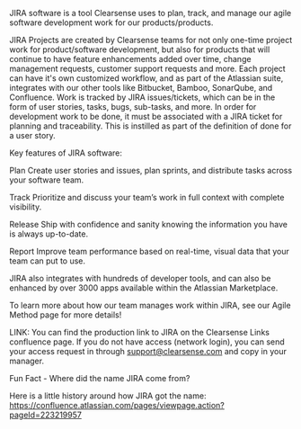 JIRA software is a tool Clearsense uses to plan, track, and manage our agile software development work for our products/products. 


JIRA Projects are created by Clearsense teams for not only one-time project work for product/software development, but also for products that will continue to have feature enhancements added over time, change management requests, customer support requests and more.   Each project can have it's own customized workflow, and as part of the Atlassian suite, integrates with our other tools like Bitbucket, Bamboo, SonarQube, and Confluence.   Work is tracked by JIRA issues/tickets, which can be in the form of user stories, tasks, bugs, sub-tasks, and more.   In order for development work to be done, it must be associated with a JIRA ticket for planning and traceability.  This is instilled as part of the definition of done for a user story.

Key features of JIRA software:

Plan
Create user stories and issues, plan sprints, and distribute tasks across your software team.

Track
Prioritize and discuss your team’s work in full context with complete visibility.

Release
Ship with confidence and sanity knowing the information you have is always up-to-date.

Report
Improve team performance based on real-time, visual data that your team can put to use.



JIRA also integrates with hundreds of developer tools, and can also be enhanced by over 3000 apps available within the Atlassian Marketplace.  

To learn more about how our team manages work within JIRA, see our Agile Method page for more details!

LINK:  You can find the production link to JIRA on the Clearsense Links confluence page.   If you do not have access (network login), you can send your access request in through support@clearsense.com and copy in your manager.



Fun Fact - Where did the name JIRA come from?

Here is a little history around how JIRA got the name: https://confluence.atlassian.com/pages/viewpage.action?pageId=223219957

